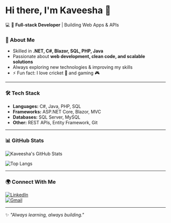 # Hi there, I'm Kaveesha 👋  

💻 🚀 **Full-stack Developer** | Building Web Apps & APIs  

### 🚀 About Me  
- Skilled in **.NET, C#, Blazor, SQL, PHP, Java**  
- Passionate about **web development, clean code, and scalable solutions**  
- Always exploring new technologies & improving my skills  
- ⚡ Fun fact: I love cricket 🏏 and gaming 🎮  

---

### 🛠️ Tech Stack  
- **Languages:** C#, Java, PHP, SQL  
- **Frameworks:** ASP.NET Core, Blazor, MVC  
- **Databases:** SQL Server, MySQL  
- **Other:** REST APIs, Entity Framework, Git  

---

### 📊 GitHub Stats  
![Kaveesha's GitHub Stats](https://github-readme-stats.vercel.app/api?username=KaveeshaDesahan&show_icons=true&theme=radical)  

![Top Langs](https://github-readme-stats.vercel.app/api/top-langs/?username=KaveeshaDesahan&layout=compact&theme=radical)  

---

### 🌍 Connect With Me  
[![LinkedIn](https://img.shields.io/badge/LinkedIn-blue?style=for-the-badge&logo=linkedin)](https://www.linkedin.com/)  
[![Gmail](https://img.shields.io/badge/Email-red?style=for-the-badge&logo=gmail&logoColor=white)](mailto:your-email@gmail.com)  

---

✨ _"Always learning, always building."_  
